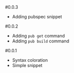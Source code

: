 #0.0.3
- Adding pubspec snippet


#0.0.2
- Adding `pub get` command
- Adding `pub build` command

#0.0.1
- Syntax coloration
- Simple snippet
